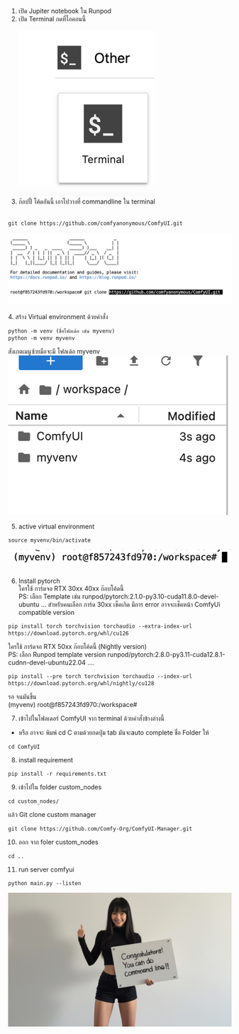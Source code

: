 1. เปิด Jupiter notebook ใน Runpod <br>
2. เปิด Terminal กดที่ไอคอนนี้ <br><br>![icon terminal on Jupiternotebook](<Screenshot 2025-04-08 at 17.36.27.png>)
3. ก๊อปปี้ โค้ดอันนี้ เอาไปวางที่ commandline ใน terminal<br><br>
```
git clone https://github.com/comfyanonymous/ComfyUI.git
```

![git clone Comfyui](<Screenshot 2025-04-08 at 17.41.24.png>) <br><br>
4. สร้าง Virtual environment ด้วยคำสั่ง 
```
python -m venv (ชื่อโฟลเด้อ เช่น myvenv)
python -m venv myvenv
```
สังเกตเมนูซ้ายมือจะมี โฟลเด้อ myvenv
![venv](<Screenshot 2025-04-08 at 17.50.21.png>)<br>

5. active virtual environment
```
source myvenv/bin/activate 
```
![activate venv](<Screenshot 2025-04-08 at 18.03.17.png>) <br>

6. Install pytorch <br>
ใครใช้ การ์ดจอ RTX 30xx 40xx ก๊อบโค้ดนี้  <br>
 PS: เลือก Template เช่น runpod/pytorch:2.1.0-py3.10-cuda11.8.0-devel-ubuntu ... สำหรับคนเลือก การ์ด 30xx เช็คเกิด มีการ error อาจจะเช็คหน้า ComfyUi compatible version <br>
```
pip install torch torchvision torchaudio --extra-index-url https://download.pytorch.org/whl/cu126
```

ใครใช้ การ์ดจอ RTX 50xx ก๊อบโค้ดนี้ (Nightly version)  <br>
PS: เลือก Runpod template version runpod/pytorch:2.8.0-py3.11-cuda12.8.1-cudnn-devel-ubuntu22.04 .... <br>
```
pip install --pre torch torchvision torchaudio --index-url https://download.pytorch.org/whl/nightly/cu128
```
รอ จนมันขึ้น  <br>
(myvenv) root@f857243fd970:/workspace#  <br>

7. เข้าไปในโฟลเดอร์ ComfyUI จาก terminal ด้วยคำสั่งข้างล่างนี้
* หรือ อาจจะ พิมพ์ cd C ตามด้วยกดปุ่ม tab มันจะauto complete ชื่อ Folder ให้
```
cd ComfyUI
```
8.  install requirement <br> 

```
pip install -r requirements.txt
```

9. เข้าไปใน folder custom_nodes
```
cd custom_nodes/
```
แล้ว Git clone custom manager 
```
git clone https://github.com/Comfy-Org/ComfyUI-Manager.git
```

10. ออก จาก foler custom_nodes
```
cd ..
```
11. run server comfyui
```
python main.py --listen
```

![contratulations!!](image-10.png)
